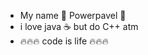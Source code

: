 - My name 🎱 Powerpavel 🎱
- i love java ☕ but do C++ atm
- 🔥🔥🔥 code is life 🔥🔥🔥

<!---
POWERPAVEL05/POWERPAVEL05 is a ✨ special ✨ repository because its `README.md` (this file) appears on your GitHub profile.
You can click the Preview link to take a look at your changes.
--->
